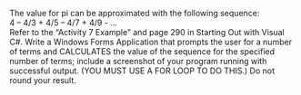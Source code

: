 The value for pi can be approximated with the following sequence:
<br/>
4 – 4/3 + 4/5 – 4/7 + 4/9 - …
<br/>
Refer to the “Activity 7 Example” and page 290 in Starting Out with Visual C#. Write a Windows Forms Application that prompts the user for a number of terms and CALCULATES the value of the sequence for the specified number of terms; include a screenshot of your program running with successful output. (YOU MUST USE A FOR LOOP TO DO THIS.) Do not round your result.